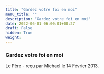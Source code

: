 ```yaml
---
title: "Gardez votre foi en moi"
menu_title: ""
description: "Gardez votre foi en moi"
date: 2022-06-01 06:00:01+00:27
draft: False
hidden: True
weight:
---
```

### Gardez votre foi en moi

Le Père - reçu par  Michael le 14 Février 2013.



